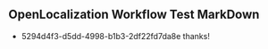 ## OpenLocalization Workflow Test MarkDown
* 5294d4f3-d5dd-4998-b1b3-2df22fd7da8e thanks!

<!--HONumber=Aug16_HO5-->


